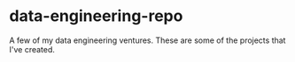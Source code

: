 # data-engineering-repo
A few of my data engineering ventures. 
These are some of the projects that I've created.
